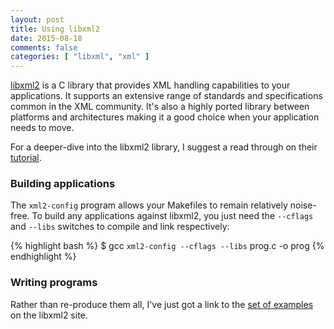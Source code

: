 ```yaml
---
layout: post
title: Using libxml2
date: 2015-08-18
comments: false
categories: [ "libxml", "xml" ]
---
```


[libxml2](http://www.xmlsoft.org/) is a C library that provides XML handling capabilities to your applications. It supports an extensive range of standards and specifications common in the XML community. It's also a highly ported library between platforms and architectures making it a good choice when your application needs to move.

For a deeper-dive into the libxml2 library, I suggest a read through on their [tutorial](http://xmlsoft.org/tutorial/index.html).

### Building applications

The `xml2-config` program allows your Makefiles to remain relatively noise-free. To build any applications against libxml2, you just need the `--cflags` and `--libs` switches to compile and link respectively:

{% highlight bash %}
$ gcc `xml2-config --cflags --libs` prog.c -o prog
{% endhighlight %}

### Writing programs

Rather than re-produce them all, I've just got a link to the [set of examples](http://www.xmlsoft.org/examples/) on the libxml2 site.

